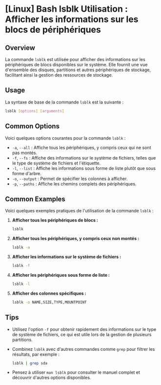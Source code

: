 # [Linux] Bash lsblk Utilisation : Afficher les informations sur les blocs de périphériques

## Overview
La commande `lsblk` est utilisée pour afficher des informations sur les périphériques de blocs disponibles sur le système. Elle fournit une vue d'ensemble des disques, partitions et autres périphériques de stockage, facilitant ainsi la gestion des ressources de stockage.

## Usage
La syntaxe de base de la commande `lsblk` est la suivante :

```bash
lsblk [options] [arguments]
```

## Common Options
Voici quelques options courantes pour la commande `lsblk` :

- `-a`, `--all` : Affiche tous les périphériques, y compris ceux qui ne sont pas montés.
- `-f`, `--fs` : Affiche des informations sur le système de fichiers, telles que le type de système de fichiers et l'étiquette.
- `-l`, `--list` : Affiche les informations sous forme de liste plutôt que sous forme d'arbre.
- `-o`, `--output` : Permet de spécifier les colonnes à afficher.
- `-p`, `--paths` : Affiche les chemins complets des périphériques.

## Common Examples
Voici quelques exemples pratiques de l'utilisation de la commande `lsblk` :

1. **Afficher tous les périphériques de blocs :**

   ```bash
   lsblk
   ```

2. **Afficher tous les périphériques, y compris ceux non montés :**

   ```bash
   lsblk -a
   ```

3. **Afficher les informations sur le système de fichiers :**

   ```bash
   lsblk -f
   ```

4. **Afficher les périphériques sous forme de liste :**

   ```bash
   lsblk -l
   ```

5. **Afficher des colonnes spécifiques :**

   ```bash
   lsblk -o NAME,SIZE,TYPE,MOUNTPOINT
   ```

## Tips
- Utilisez l'option `-f` pour obtenir rapidement des informations sur le type de système de fichiers, ce qui est utile lors de la gestion de plusieurs partitions.
- Combinez `lsblk` avec d'autres commandes comme `grep` pour filtrer les résultats, par exemple : 

   ```bash
   lsblk | grep sda
   ```

- Pensez à utiliser `man lsblk` pour consulter le manuel complet et découvrir d'autres options disponibles.